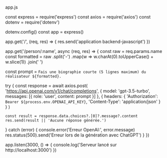 
app.js


const express = require('express')
const axios = require('axios')
const dotenv = require('dotenv')

dotenv.config()
const app = express()

app.get('/', (req, res) => {
  res.send('application backend-javascript')
})

app.get('/person/:name', async (req, res) => {
  const raw = req.params.name
  const formatted = raw
    .split('-')
    .map(w => w.charAt(0).toUpperCase() + w.slice(1))
    .join(' ')

  const prompt = `Fais une biographie courte (5 lignes maximum) du réalisateur ${formatted}.`

  try {
    const response = await axios.post(
      'https://api.openai.com/v1/chat/completions',
      {
        model: 'gpt-3.5-turbo',
        messages: [{ role: 'user', content: prompt }]
      },
      {
        headers: {
          'Authorization': `Bearer ${process.env.OPENAI_API_KEY}`,
          'Content-Type': 'application/json'
        }
      }
    )

    const result = response.data.choices?.[0]?.message?.content
    res.send(result || 'Aucune réponse générée.')
  } catch (error) {
    console.error('Erreur OpenAI:', error.message)
    res.status(500).send('Erreur lors de la génération avec ChatGPT')
  }
})

app.listen(3000, () => {
  console.log('Serveur lancé sur http://localhost:3000')
})
